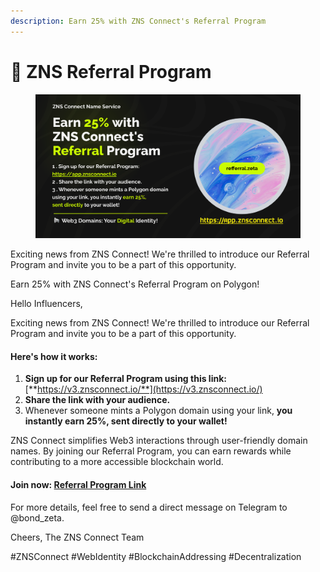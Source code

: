```yaml
---
description: Earn 25% with ZNS Connect's Referral Program
---
```


# 🔣 ZNS Referral Program

<figure><img src=".gitbook/assets/Earn 25% with  ZNS Connect&#x27;s Referral Program.png" alt=""><figcaption></figcaption></figure>

Exciting news from ZNS Connect! We're thrilled to introduce our Referral Program and invite you to be a part of this opportunity.

Earn 25% with ZNS Connect's Referral Program on Polygon!

Hello Influencers,

Exciting news from ZNS Connect! We're thrilled to introduce our Referral Program and invite you to be a part of this opportunity.

#### **Here's how it works:**

1. **Sign up for our Referral Program using this link:** [**https://v3.znsconnect.io/**](https://v3.znsconnect.io/)
2. **Share the link with your audience.**
3. Whenever someone mints a Polygon domain using your link, **you instantly earn 25%, sent directly to your wallet!**

ZNS Connect simplifies Web3 interactions through user-friendly domain names. By joining our Referral Program, you can earn rewards while contributing to a more accessible blockchain world.

#### Join now: [Referral Program Link](https://v3.znsconnect.io/)



For more details, feel free to send a direct message on Telegram to @bond\_zeta.

Cheers, The ZNS Connect Team

\#ZNSConnect #WebIdentity #BlockchainAddressing #Decentralization
